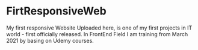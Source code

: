 # FirtResponsiveWeb
My first responsive Website
Uploaded here, is one of my first projects in IT world - first officially released.
In FrontEnd Field I am training from March 2021 by basing on Udemy courses.
